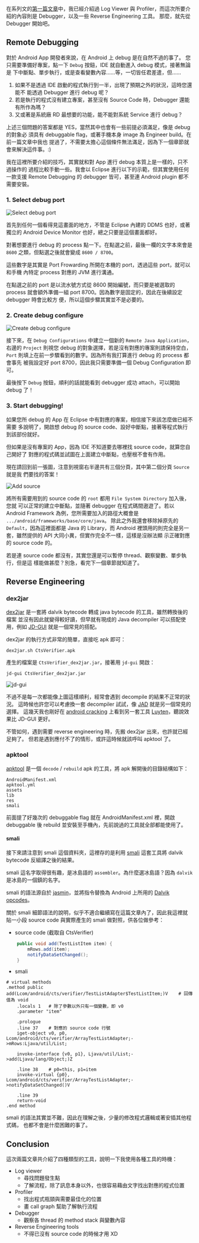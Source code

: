 <!--
.. title: Android Java 層 Debug 工具介紹 (2)
.. slug: android-java-debugging-2
.. date: 2014/02/15 02:22:56
.. tags: Android, debugging, Eclipse, apktool
.. link:
.. description:
.. type: text
-->

在系列文的[第一篇文章][]中，我已經介紹過 Log Viewer 與
Profiler，而這次所要介紹的內容則是 Debugger，以及一些 Reverse Engineering 工具。
那麼，就先從 Debugger 開始吧。

[第一篇文章]: android-java-debugging-1.html

## Remote Debugging

對於 Android App 開發者來說，在 Android 上 debug 是在自然不過的事了。
您只需要準備好專案，點一下 `Debug` 按鈕，IDE 就自動進入 debug 模式，接著無論是
下中斷點、單步執行，或是查看變數內容……等，一切皆任君差遣，但……

1. 如果不是透過 IDE 啟動的程式執行到一半，出現了預期之外的狀況，這時您還能不
   能透過 Debugger 進行 debug 呢？
2. 若是執行的程式沒有建立專案，甚至沒有 Source Code 時，Debugger 還能有所作為嗎？
3. 又或著是系統廠 RD 最想要的功能，能不能對系統 Service 進行 debug？

上述三個問題的答案都是 YES，當然其中也會有一些前提必須滿足，像是 debug 的對象必
須具有 debuggable flag，或著手機本身 image 為 Engineer build。在前一篇文章中我也
提過了，不需要太擔心這個條件無法滿足，因為下一個章節就會來解決這件事。:)

我在這裡所要介紹的技巧，其實就和對 App 進行 debug 本質上是一樣的，只不過操作的
過程比較手動一些。我會以 Eclipse 進行以下的示範，但其實使用任何一款支援 Remote
Debugging 的 debugger 皆可，甚至連 Android plugin 都不需要安裝。

### 1. Select debug port

![Select debug port](/galleries/android-java-debug/debug_port.png "caption test")

首先到任何一個看得見這畫面的地方，不管是 Eclipse 內建的 DDMS 也好，或著獨立的
Android Device Monitor 也好，總之只要是這個畫面都好。

對著想要進行 debug 的 process 點一下。在點選之前，最後一欄的文字本來會是 `8600`
之類，但點選之後就會變成 `8600 / 8700`。

這些數字是其實是 Port Frowarding 所開在本機的 port，透過這些 port，就可以和手機
內特定 process 對應的 JVM 進行溝通。

在點選之前的 port 是以流水號方式從 8600 開始編號，而只要是被選取的 process
就會額外準備一組 port 8700。因為數字是固定的，因此在後續設定 debugger 時會比較方
便，所以這個步驟其實並不是必要的。

### 2. Create debug configure

![Create debug configure](/galleries/android-java-debug/debug_config.png)

接下來，在 `Debug Configurations` 中建立一個新的 `Remote Java Application`，
右邊的 `Project` 則視您 debug 的對象選擇，若是沒有對應的專案則請保持空白，
`Port` 則填上在前一步驟看到的數字。因為所有我打算進行 debug 的 process 都會事先
被我設定好 port 8700，因此我只需要準備一個 Debug Configuration 即可。

最後按下 `Debug` 按鈕，順利的話就能看到 debugger 成功 attach，可以開始 debug
了！

### 3. Start debugging!

如果您所 debug 的 App 在 Eclipse 中有對應的專案，相信接下來該怎麼做已經不需要
多說明了，開啟想 debug 的 source code、設好中斷點，接著等程式執行到該部份就好。

但如果是沒有專案的 App，因為 IDE 不知道要去哪裡找 source code，就算您自己開好了
對應的程式碼並試圖在上面建立中斷點，也壓根不會有作用。

現在請回到前一張圖，注意到視窗右半邊共有三個分頁，其中第二個分頁 `Source` 就是我
們要找的答案！

![Add source](/galleries/android-java-debug/add_source.png)

將所有需要用到的 source code 的 `root` 都用 `File System Directory` 加入後，您就
可以正常的建立中斷點，並隨著 debugger 在程式碼間遨遊了。若以 Android Framework
為例，您所需要加入的路徑大概會是 `.../android/frameworks/base/core/java`。
除此之外我還會移除掉原先的 `Default`，因為這裡面都是 Java 的 Library，而 Android
裡頭用的則完全是另一套，雖然提供的 API 大同小異，但實作完全不一樣，這樣是沒辦法顯
示正確對應的 source code 的。

若是連 source code 都沒有，其實您還是可以暫停 thread、觀察變數、單步執行，但是這
樣能做甚麼？別急，看完下一個章節就知道了。

## Reverse Engineering

### dex2jar

[dex2jar][] 是一套將 dalvik bytecode 轉成 java bytecode 的工具，雖然轉換後的檔案
並沒有因此就變得較好讀，但早就有現成的 Java decompiler 可以搭配使用，例如
[JD-GUI][] 就是一個常見的搭配。

dex2jar 的執行方式非常的簡單，直接吃 apk 即可：

~~~
dex2jar.sh CtsVerifier.apk
~~~

產生的檔案是 `CtsVerifier_dex2jar.jar`，接著用 `jd-gui` 開啟：

~~~
jd-gui CtsVerifier_dex2jar.jar
~~~

![jd-gui](/galleries/android-java-debug/jd-gui.png)

不過不是每一次都能像上圖這樣順利，經常會遇到 decompile 的結果不正常的狀況。
這時候也許您可以考慮換一套 decompiler 試試，像 [JAD][] 就是另一個常見的選擇。
這幾天我也剛好在 [android cracking][] 上看到另一套工具 [Luyten][]，聽說效果比
JD-GUI 更好。

不管如何，遇到需要 reverse engineering 時，先搬 dex2jar 出來，也許就已經足夠了。
但若是遇到應付不了的情形，或許這時候就該呼叫 apktool 了。

[dex2jar]: http://code.google.com/p/dex2jar/
[JD-GUI]: http://jd.benow.ca/#jd-gui
[JAD]: http://varaneckas.com/jad/
[android cracking]: http://androidcracking.blogspot.tw/2014/02/zerdeis-luyten-worthwhile-jd-gui.html
[Luyten]: https://github.com/deathmarine/Luyten/

### apktool

[apktool][] 是一個 `decode` / `rebuild` apk 的工具，將 apk 解開後的目錄結構如下：

~~~
AndroidManifest.xml
apktool.yml
assets
lib
res
smali
~~~

前面提了好幾次的 debuggable flag 就在 AndroidManifest.xml 裡，開啟 debuggable
後 rebuild 並安裝至手機內，先前說過的工具就全部都能使用了。

#### smali

接下來請注意到 smali 這個資料夾，這裡存的是利用 [smali][] 這套工具將
dalvik bytecode 反組譯之後的結果。

smali 這名字取得很有趣，是冰島語的 `assembler`。為什麼選冰島語？因為 `dalvik`
是冰島的一個鎮的名字。

smali 的語法源自於 [jasmin][]，並將指令替換為 Android 上所用的
[Dalvik opcodes][]。

關於 smali 細節語法的說明，似乎不適合繼續寫在這篇文章內了，因此我這裡就貼一小段
source code 與實際產生的 smali 做對照，供各位做參考：

* source code (截取自 CtsVerifier)
~~~.java
    public void add(TestListItem item) {
        mRows.add(item);
        notifyDataSetChanged();
    }
~~~

* smali
~~~.smali
# virtual methods
.method public add(Lcom/android/cts/verifier/TestListAdapter$TestListItem;)V    # 回傳值為 void
    .locals 1   # 除了參數以外只有一個變數，即 v0
    .parameter "item"

    .prologue
    .line 37    # 對應的 source code 行號
    iget-object v0, p0, Lcom/android/cts/verifier/ArrayTestListAdapter;->mRows:Ljava/util/List;

    invoke-interface {v0, p1}, Ljava/util/List;->add(Ljava/lang/Object;)Z

    .line 38    # p0=this, p1=item
    invoke-virtual {p0}, Lcom/android/cts/verifier/ArrayTestListAdapter;->notifyDataSetChanged()V

    .line 39
    return-void
.end method
~~~

[apktool]: https://code.google.com/p/android-apktool/
[smali]: https://code.google.com/p/smali/
[jasmin]: http://jasmin.sourceforge.net/
[Dalvik opcodes]: http://pallergabor.uw.hu/androidblog/dalvik_opcodes.html

smali 的語法其實並不難，因此在理解之後，少量的修改程式邏輯或著安插其他程式碼，
也都不會是什麼困難的事了。

## Conclusion

這次兩篇文章共介紹了四種類型的工具，說明一下我使用各種工具的時機：

* Log viewer
    * 尋找問題發生點
    * 了解流程，除了訊息本身以外，也很容易藉由文字找出對應的程式位置
* Profiler
    * 找出程式瓶頸與需要最佳化的位置
    * 畫 call graph 幫助了解執行流程
* Debugger
    * 觀察各 thread 的 method stack 與變數內容
* Reverse Engineering tools
    * 不得已沒有 source code 的時候才用 XD
